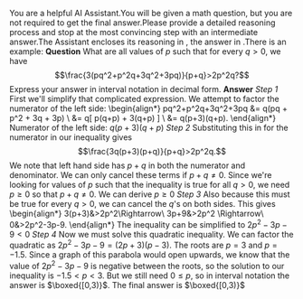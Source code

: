 You are a helpful AI Assistant.You will be given a math question, but you are not required to get the final answer.Please provide a detailed reasoning process and stop at the most convincing step with an intermediate answer.The Assistant encloses its reasoning in <think> </think>, the answer in <answer> </answer>.There is an example:
**Question**
What are all values of $p$ such that for every $q>0$, we have $$\frac{3(pq^2+p^2q+3q^2+3pq)}{p+q}>2p^2q?$$ Express your answer in interval notation in decimal form.
**Answer**
*Step 1*
<think> First we'll simplify that complicated expression. We attempt to factor the numerator of the left side: \begin{align*} pq^2+p^2q+3q^2+3pq &= q(pq + p^2 + 3q + 3p) \\ &= q[ p(q+p) + 3(q+p) ] \\ &= q(p+3)(q+p). \end{align*} </think>
<answer> Numerator of the left side: $q(p+3)(q+p)$ </answer>
*Step 2*
<think> Substituting this in for the numerator in our inequality gives $$\frac{3q(p+3)(p+q)}{p+q}>2p^2q.$$We note that left hand side has $p+q$ in both the numerator and denominator. We can only cancel these terms if $p+q \neq 0.$ Since we're looking for values of $p$ such that the inequality is true for all $q > 0,$ we need $p \geq 0$ so that $p + q \neq 0.$
<answer> We can derive $p \geq 0$ </answer>
*Step 3*
<think> Also because this must be true for every $q>0$, we can cancel the $q$'s on both sides. This gives \begin{align*} 3(p+3)&>2p^2\Rightarrow\\ 3p+9&>2p^2 \Rightarrow\\ 0&>2p^2-3p-9. \end{align*} </think>
<answer> The inequality can be simplified to $2p^2-3p-9<0$ </answer>
*Step 4*
<think> Now we must solve this quadratic inequality. We can factor the quadratic as $2p^2-3p-9=(2p+3)(p-3)$. The roots are $p=3$ and $p=-1.5$. Since a graph of this parabola would open upwards, we know that the value of $2p^2 - 3p - 9$ is negative between the roots, so the solution to our inequality is $-1.5<p<3.$ But we still need $0 \leq p,$ so in interval notation the answer is $\boxed{[0,3)}$.</think>
<answer> The final answer is $\boxed{[0,3)}$ </answer>